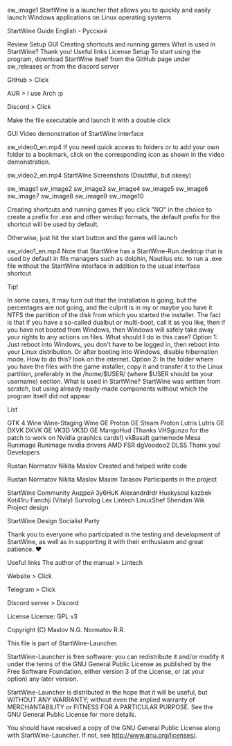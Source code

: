 sw_image1
StartWine is a launcher that allows you to quickly and easily launch Windows applications on Linux operating systems

StartWine Guide
English - Русский

Review
Setup
GUI
Creating shortcuts and running games
What is used in StartWine?
Thank you!
Useful links
License
Setup
To start using the program, download StartWine itself from the GitHub page under sw_releases or from the discord server

GitHub > Click

AUR > I use Arch :p

Discord > Click

Make the file executable and launch it with a double click

GUI
Video demonstration of StartWine interface

 sw_video0_en.mp4 
If you need quick access to folders or to add your own folder to a bookmark, click on the corresponding icon as shown in the video demonstration.

 sw_video2_en.mp4 
StartWine Screenshots (Doubtful, but okeey)

sw_image1 sw_image2 sw_image3 sw_image4 sw_image5 sw_image6 sw_image7 sw_image8 sw_image9 sw_image10

Creating shortcuts and running games
If you click "NO" in the choice to create a prefix for .exe and other windup formats, the default prefix for the shortcut will be used by default.

Otherwise, just hit the start button and the game will launch

 sw_video1_en.mp4 
Note that StartWine has a StartWine-Run.desktop that is used by default in file managers such as dolphin, Nautilus etc. to run a .exe file without the StartWine interface in addition to the usual interface shortcut

Tip!

In some cases, it may turn out that the installation is going, but the percentages are not going, and the culprit is in my or maybe you have it NTFS the partition of the disk from which you started the installer. The fact is that if you have a so-called dualbut or multi-boot, call it as you like, then if you have not booted from Windows, then Windows will safely take away your rights to any actions on files. What should I do in this case?
Option 1: Just reboot into Windows, you don't have to be logged in, then reboot into your Linux distribution. Or after booting into Windows, disable hibernation mode. How to do this? look on the internet.
Option 2: In the folder where you have the files with the game installer, copy it and transfer it to the Linux partition, preferably in the /home/$USER/ (where $USER should be your username) section.
What is used in StartWine?
StartWine was written from scratch, but using already ready-made components without which the program itself did not appear

List

GTK 4
Wine
Wine-Staging
Wine GE
Proton GE
Steam Proton
Lutris
Lutris GE
DXVK
DXVK GE
VK3D
VK3D GE
MangoHud (Thanks VHSgunzo for the patch to work on Nvidia graphics cards!)
vkBasalt
gamemode
Mesa
Runimage
Runimage nvidia drivers
AMD FSR
dgVoodoo2
DLSS
Thank you!
Developers

Rustan Normatov
Nikita Maslov
Created and helped write code

Rustan Normatov
Nikita Maslov
Maxim Tarasov
Participants in the project

StartWine Community
Андрей
3y6HuK
Alexandrdrdr
Huskysoul
kazbek
Kot41ru
Fanchji (Vitaly)
Survolog
Lex
Lintech
LinuxShef
Sheridan
Wik
Project design

StartWine Design Socialist Party

Thank you to everyone who participated in the testing and development of StartWine, as well as in supporting it with their enthusiasm and great patience. ❤️

Useful links
The author of the manual > Lintech

Website > Click

Telegram > Click

Discord server > Discord

License
License: GPL v3

Copyright (C) Maslov N.G. Normatov R.R.

This file is part of StartWine-Launcher.

StartWine-Launcher is free software: you can redistribute it and/or modify it under the terms of the GNU General Public License as published by the Free Software Foundation, either version 3 of the License, or (at your option) any later version.

StartWine-Launcher is distributed in the hope that it will be useful, but WITHOUT ANY WARRANTY; without even the implied warranty of MERCHANTABILITY or FITNESS FOR A PARTICULAR PURPOSE. See the GNU General Public License for more details.

You should have received a copy of the GNU General Public License along with StartWine-Launcher. If not, see http://www.gnu.org/licenses/.

